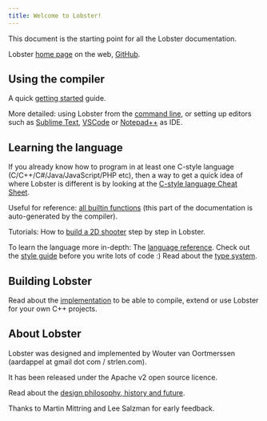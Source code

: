 ```yaml
---
title: Welcome to Lobster!
---
```


This document is the starting point for all the Lobster documentation.

Lobster [home page](http://strlen.com/lobster/) on the web,
[GitHub](https://github.com/aardappel/lobster).

Using the compiler
------------------

A quick [getting started](getting_started.html) guide.

More detailed: using Lobster from the [command line](command_line_usage.html), or setting up
editors such as [Sublime Text](sublime_ide.html), [VSCode](vscode_ide.html) or
[Notepad++](notepadpp_ide.html) as IDE.

Learning the language
---------------------

If you already know how to program in at least one C-style language
(C/C++/C\#/Java/JavaScript/PHP etc), then a way to get a quick idea of where
Lobster is different is by looking at the [C-style language Cheat
Sheet](C_style%20language%20Cheat%20Sheet%20for%20Lobster.html).

Useful for reference: [all builtin functions](builtin_functions_reference.html)
(this part of the documentation is auto-generated by the compiler).

Tutorials: How to [build a 2D shooter](shooter_tutorial.html) step by step in
Lobster.

To learn the language more in-depth: The [language
reference](language_reference.html). Check out the [style
guide](style_guide.html) before you write lots of code :) Read about the [type
system](type_checker.html).

Building Lobster
----------------

Read about the [implementation](implementation.html) to be able to compile,
extend or use Lobster for your own C++ projects.

About Lobster
-------------

Lobster was designed and implemented by Wouter van Oortmerssen (aardappel at
gmail dot com / strlen.com).

It has been released under the Apache v2 open source licence.

Read about the [design philosophy, history and future](philosophy.html).

Thanks to Martin Mittring and Lee Salzman for early feedback.
